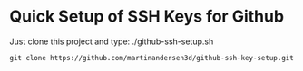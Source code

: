# Quick Setup of SSH Keys for Github

Just clone this project and type:
./github-ssh-setup.sh

```
git clone https://github.com/martinandersen3d/github-ssh-key-setup.git
```